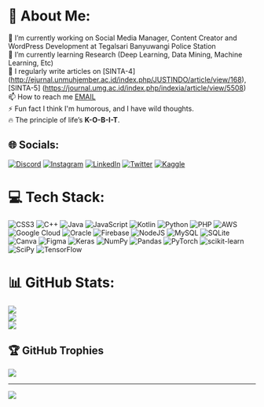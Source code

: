 # 💫 About Me:
🔭 I’m currently working on Social Media Manager, Content Creator and WordPress Development at Tegalsari Banyuwangi Police Station<br>🌱 I’m currently learning Research (Deep Learning, Data Mining, Machine Learning, Etc)<br>📝 I regularly write articles on [SINTA-4] (http://ejurnal.unmuhjember.ac.id/index.php/JUSTINDO/article/view/168), [SINTA-5] (https://journal.umg.ac.id/index.php/indexia/article/view/5508) <br>📫 How to reach me [EMAIL](mailto:teamlubanabdi@gmail.com)<br>⚡ Fun fact I think I'm humorous, and I have wild thoughts.<br>🔥 The principle of life’s **K-O-B-I-T**.

## 🌐 Socials:
[![Discord](https://img.shields.io/badge/Discord-%237289DA.svg?logo=discord&logoColor=white)](https://discord.gg/MonsterUceng#6424) [![Instagram](https://img.shields.io/badge/Instagram-%23E4405F.svg?logo=Instagram&logoColor=white)](https://instagram.com/lubanabdis) [![LinkedIn](https://img.shields.io/badge/LinkedIn-%230077B5.svg?logo=linkedin&logoColor=white)](https://linkedin.com/in/luban-abdi-susanto-9b51331b1) 
[![Twitter](https://img.shields.io/badge/Twitter-%231DA1F2.svg?logo=Twitter&logoColor=white)](https://twitter.com/lasusanto15) 
[![Kaggle](https://raw.githubusercontent.com/rahuldkjain/github-profile-readme-generator/master/src/images/icons/Social/kaggle.svg)](https://www.kaggle.com/lubanasteam) 

# 💻 Tech Stack:
![CSS3](https://img.shields.io/badge/css3-%231572B6.svg?style=for-the-badge&logo=css3&logoColor=white) ![C++](https://img.shields.io/badge/c++-%2300599C.svg?style=for-the-badge&logo=c%2B%2B&logoColor=white) ![Java](https://img.shields.io/badge/java-%23ED8B00.svg?style=for-the-badge&logo=java&logoColor=white) ![JavaScript](https://img.shields.io/badge/javascript-%23323330.svg?style=for-the-badge&logo=javascript&logoColor=%23F7DF1E) ![Kotlin](https://img.shields.io/badge/kotlin-%230095D5.svg?style=for-the-badge&logo=kotlin&logoColor=white) ![Python](https://img.shields.io/badge/python-3670A0?style=for-the-badge&logo=python&logoColor=ffdd54) ![PHP](https://img.shields.io/badge/php-%23777BB4.svg?style=for-the-badge&logo=php&logoColor=white) ![AWS](https://img.shields.io/badge/AWS-%23FF9900.svg?style=for-the-badge&logo=amazon-aws&logoColor=white) ![Google Cloud](https://img.shields.io/badge/Google%20Cloud-%234285F4.svg?style=for-the-badge&logo=google-cloud&logoColor=white) ![Oracle](https://img.shields.io/badge/Oracle-F80000?style=for-the-badge&logo=oracle&logoColor=white) ![Firebase](https://img.shields.io/badge/firebase-%23039BE5.svg?style=for-the-badge&logo=firebase) ![NodeJS](https://img.shields.io/badge/node.js-6DA55F?style=for-the-badge&logo=node.js&logoColor=white) ![MySQL](https://img.shields.io/badge/mysql-%2300f.svg?style=for-the-badge&logo=mysql&logoColor=white) ![SQLite](https://img.shields.io/badge/sqlite-%2307405e.svg?style=for-the-badge&logo=sqlite&logoColor=white) ![Canva](https://img.shields.io/badge/Canva-%2300C4CC.svg?style=for-the-badge&logo=Canva&logoColor=white) 	![Figma](https://img.shields.io/badge/figma-%23F24E1E.svg?style=for-the-badge&logo=figma&logoColor=white) ![Keras](https://img.shields.io/badge/Keras-%23D00000.svg?style=for-the-badge&logo=Keras&logoColor=white) ![NumPy](https://img.shields.io/badge/numpy-%23013243.svg?style=for-the-badge&logo=numpy&logoColor=white) ![Pandas](https://img.shields.io/badge/pandas-%23150458.svg?style=for-the-badge&logo=pandas&logoColor=white) ![PyTorch](https://img.shields.io/badge/PyTorch-%23EE4C2C.svg?style=for-the-badge&logo=PyTorch&logoColor=white) ![scikit-learn](https://img.shields.io/badge/scikit--learn-%23F7931E.svg?style=for-the-badge&logo=scikit-learn&logoColor=white) ![SciPy](https://img.shields.io/badge/SciPy-%230C55A5.svg?style=for-the-badge&logo=scipy&logoColor=%white) ![TensorFlow](https://img.shields.io/badge/TensorFlow-%23FF6F00.svg?style=for-the-badge&logo=TensorFlow&logoColor=white)
# 📊 GitHub Stats:
![](https://github-readme-stats.vercel.app/api?username=lubanabdis&theme=yeblu&hide_border=false&include_all_commits=false&count_private=false)<br/>
![](https://github-readme-streak-stats.herokuapp.com/?user=lubanabdis&theme=yeblu&hide_border=false)<br/>
![](https://github-readme-stats.vercel.app/api/top-langs/?username=lubanabdis&theme=yeblu&hide_border=false&include_all_commits=false&count_private=false&layout=compact)

## 🏆 GitHub Trophies
![](https://github-profile-trophy.vercel.app/?username=lubanabdis&theme=onestar&no-frame=false&no-bg=true&margin-w=4)

---
[![](https://visitcount.itsvg.in/api?id=lubanabdis&icon=0&color=0)](https://visitcount.itsvg.in)

<!-- Proudly created with GPRM ( https://gprm.itsvg.in ) -->
